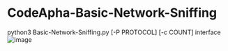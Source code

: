 # CodeApha-Basic-Network-Sniffing
python3 Basic-Network-Sniffing.py [-P PROTOCOL] [-c COUNT] interface
![image](https://github.com/aliahmed1998/CodeApha-CyberSecurity-Tasks/assets/149100060/5aa4c90e-d1fb-4d3e-a08d-f15ec01c543c)

